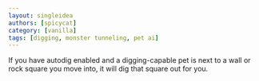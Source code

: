 ```yaml
---
layout: singleidea
authors: [spicycat]
category: [vanilla]
tags: [digging, monster tunneling, pet ai]
---
```

If you have autodig enabled and a digging-capable pet is next to a wall or rock square you move into, it will dig that square out for you.
